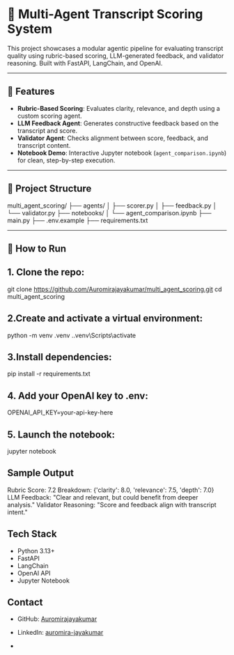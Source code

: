 # 🧠 Multi-Agent Transcript Scoring System

This project showcases a modular agentic pipeline for evaluating transcript quality using rubric-based scoring, LLM-generated feedback, and validator reasoning. Built with FastAPI, LangChain, and OpenAI.

---

## 🚀 Features

- **Rubric-Based Scoring**: Evaluates clarity, relevance, and depth using a custom scoring agent.
- **LLM Feedback Agent**: Generates constructive feedback based on the transcript and score.
- **Validator Agent**: Checks alignment between score, feedback, and transcript content.
- **Notebook Demo**: Interactive Jupyter notebook (`agent_comparison.ipynb`) for clean, step-by-step execution.

---

## 📁 Project Structure
multi_agent_scoring/ ├── agents/ │   ├── scorer.py │   ├── feedback.py │   └── validator.py ├── notebooks/ │   └── agent_comparison.ipynb ├── main.py ├── .env.example ├── requirements.txt

---

## 🧪 How to Run

## 1. Clone the repo:

   git clone https://github.com/Auromirajayakumar/multi_agent_scoring.git
   cd multi_agent_scoring
## 2.Create and activate a virtual environment:
python -m venv .venv
.\.venv\Scripts\activate


## 3.Install dependencies:
pip install -r requirements.txt
## 4. Add your OpenAI key to .env:
OPENAI_API_KEY=your-api-key-here


## 5. Launch the notebook:
jupyter notebook
## Sample Output
Rubric Score: 7.2
Breakdown: {'clarity': 8.0, 'relevance': 7.5, 'depth': 7.0}
LLM Feedback: "Clear and relevant, but could benefit from deeper analysis."
Validator Reasoning: "Score and feedback align with transcript intent."
## Tech Stack
- Python 3.13+
- FastAPI
- LangChain
- OpenAI API
- Jupyter Notebook
## Contact

- GitHub: [Auromirajayakumar](https://github.com/Auromirajayakumar)
- LinkedIn: [auromira-jayakumar](https://www.linkedin.com/in/auromira-jayakumar-1805aa2a9)






- 



